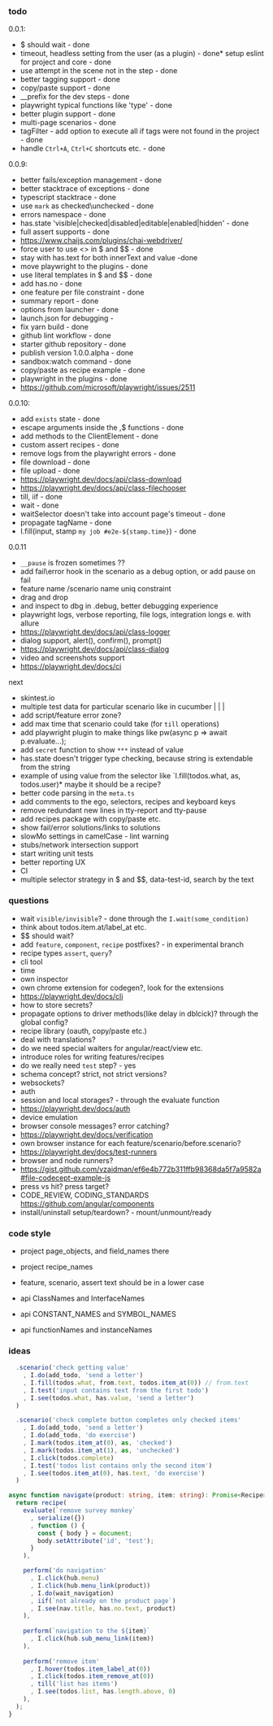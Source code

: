 ### todo 

0.0.1:
* $ should wait - done
* timeout, headless setting from the user (as a plugin) - done* setup eslint for project and core - done
* use attempt in the scene not in the step - done
* better tagging support - done
* copy/paste support - done
* __prefix for the dev steps - done
* playwright typical functions like 'type' - done
* better plugin support - done
* multi-page scenarios - done
* tagFilter - add option to execute all if tags were not found in the project - done
* handle `Ctrl+A`, `Ctrl+C` shortcuts etc. - done

0.0.9:
* better fails/exception management - done
* better stacktrace of exceptions - done
* typescript stacktrace - done
* use `mark` as checked\unchecked - done
* errors namespace - done
* has.state 'visible|checked|disabled|editable|enabled|hidden' - done
* full assert supports - done
* https://www.chaijs.com/plugins/chai-webdriver/
* force user to use <> in $ and $$ - done
* stay with has.text for both innerText and value -done
* move playwright to the plugins - done
* use literal templates in $ and $$ - done
* add has.no - done
* one feature per file constraint - done
* summary report - done
* options from launcher - done
* launch.json for debugging -
* fix yarn build - done
* github lint workflow - done
* starter github repository - done
* publish version 1.0.0.alpha - done
* sandbox:watch command - done
* copy/paste as recipe example - done
* playwright in the plugins - done
* https://github.com/microsoft/playwright/issues/2511

0.0.10:
* add `exists` state - done
* escape arguments inside the $,$$ functions - done
* add methods to the ClientElement - done
* custom assert recipes - done
* remove logs from the playwright errors - done
* file download - done
* file upload - done
* https://playwright.dev/docs/api/class-download
* https://playwright.dev/docs/api/class-filechooser
* till, iif - done
* wait - done
* waitSelector doesn't take into account page's timeout - done
* propagate tagName - done
* I.fill(input, stamp `my job #e2e-${stamp.time}`) - done

0.0.11
* `__pause` is frozen sometimes ??
* add fail\error hook in the scenario as a debug option, or add pause on fail
* feature name /scenario name uniq constraint
* drag and drop
* and inspect to dbg in .debug, better debugging experience
* playwright logs, verbose reporting, file logs, integration longs e. with allure
* https://playwright.dev/docs/api/class-logger
* dialog support, alert(), confirm(), prompt()
* https://playwright.dev/docs/api/class-dialog
* video and screenshots support
* https://playwright.dev/docs/ci

next
* skintest.io
* multiple test data for particular scenario like in cucumber | | |
* add script/feature error zone?
* add max time that scenario could take (for `till` operations)
* add playwright plugin to make things like pw(async p => await p.evaluate...);
* add `secret` function to show `***` instead of value
* has.state doesn't trigger type checking, because string is extendable from the string
* example of using value from the selector like `I.fill(todos.what, as, todos.user)* maybe it should be a recipe?
* better code parsing in the `meta.ts`
* add comments to the ego, selectors, recipes and keyboard keys
* remove redundant new lines in tty-report and tty-pause
* add recipes package with copy/paste etc.
* show fail/error solutions/links to solutions
* slowMo settings in camelCase - lint warning
* stubs/network intersection support
* start writing unit tests
* better reporting UX
* CI
* multiple selector strategy in $ and $$, data-test-id, search by the text

### questions
* wait `visible/invisible`? - done through the `I.wait(some_condition)`
* think about todos.item.at/label_at etc.
* $$ should wait?
* add `feature`, `component`, `recipe` postfixes? - in experimental branch
* recipe types `assert`, `query`?
* cli tool
* time 
* own inspector
* own chrome extension for codegen?, look for the extensions
* https://playwright.dev/docs/cli
* how to store secrets?
* propagate options to driver methods(like delay in dblcick)? through the global config?
* recipe library (oauth, copy/paste etc.)
* deal with translations?
* do we need special waiters for angular/react/view etc.
* introduce roles for writing features/recipes
* do we really need `test` step? - yes
* schema concept? strict, not strict versions? 
* websockets?
* auth 
* session and local storages? - through the evaluate function
* https://playwright.dev/docs/auth
* device emulation
* browser console messages? error catching?
* https://playwright.dev/docs/verification
* own browser instance for each feature/scenario/before.scenario?
* https://playwright.dev/docs/test-runners
* browser and node runners?
* https://gist.github.com/vzaidman/ef6e4b772b311ffb98368da5f7a9582a#file-codecept-example-js
* press vs hit? press target?
* CODE_REVIEW, CODING_STANDARDS https://github.com/angular/components
* install/uninstall setup/teardown? - mount/unmount/ready

### code style

* project page_objects, and field_names there
* project recipe_names
* feature, scenario, assert text should be in a lower case

* api ClassNames and InterfaceNames
* api CONSTANT_NAMES and SYMBOL_NAMES
* api functionNames and instanceNames

### ideas

```typescript
  .scenario('check getting value'
    , I.do(add_todo, 'send a letter')
    , I.fill(todos.what, from.text, todos.item_at(0)) // from.text
    , I.test('input contains text from the first todo')
    , I.see(todos.what, has.value, 'send a letter')
  )
```

```typescript
  .scenario('check complete button completes only checked items'
    , I.do(add_todo, 'send a letter')
    , I.do(add_todo, 'do exercise')
    , I.mark(todos.item_at(0), as, 'checked')
    , I.mark(todos.item_at(1), as, 'unchecked')
    , I.click(todos.complete)
    , I.test('todos list contains only the second item')
    , I.see(todos.item_at(0), has.text, 'do exercise')
  )
```

```typescript
async function navigate(product: string, item: string): Promise<Recipe> {
  return recipe(
    evaluate(`remove survey monkey`
      , serialize({})
      , function () {
        const { body } = document;
        body.setAttribute('id', 'test');
      }
    ),

    perform('do navigation'
      , I.click(hub.menu)
      , I.click(hub.menu_link(product))
      , I.do(wait_navigation)
      , iif(`not already on the product page`)
      , I.see(nav.title, has.no.text, product)
    ),
    
    perform(`navigation to the ${item}`
      , I.click(hub.sub_menu_link(item))
    ),
    
    perform('remove item'
      , I.hover(todos.item_label_at(0))
      , I.click(todos.item_remove_at(0))
      , till('list has items')
      , I.see(todos.list, has.length.above, 0)
    ),
  );
}
```